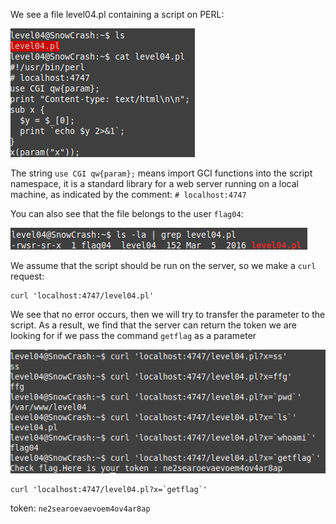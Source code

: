 We see a file level04.pl containing a script on PERL:

![img.png](img/lscat.png)

The string `use CGI qw{param};` means import GCI functions into the script namespace,
it is a standard library for a web server running on a local machine,
as indicated by the comment: `# localhost:4747`

You can also see that the file belongs to the user `flag04`:

![img_1.png](img/lsla.png)

We assume that the script should be run on the server, so we make a `curl` request:

    curl 'localhost:4747/level04.pl'

We see that no error occurs, then we will try to transfer the parameter to the script.
As a result, we find that the server can return the token we are looking for if we pass the command `getflag` as a parameter

![img.png](img/token.png)

    curl 'localhost:4747/level04.pl?x=`getflag`'

token: `ne2searoevaevoem4ov4ar8ap`